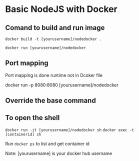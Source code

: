 # Basic NodeJS with Docker 

## Comand to build and run image

`docker build -t [yourusername]/nodedocker .`

`docker run [yourusername]/nodedocker`

## Port mapping 
Port mapping is done runtime not in Dcoker file

docker run -p 8080:8080 [yourusername]/nodedocker

## Override the base command
## To open the shell

`docker run -it [yourusername]/nodedocker sh`
`docker exec -t [containerid] sh`

Run `docker ps` to list and get container id

Note: [yourusername] is your docker hub username

